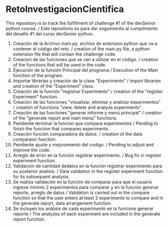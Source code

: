 # RetoInvestigacionCientifica
This repository is to track the fulfillment of challenge #1 of the devSenior python course. / Este repositorio es para dar seguimiento al cumplimiento del desafío #1 del curso devSenior python.

1. Creación de la Archivo main.py, archivo de extension python que va a contener el código del reto. / creation of the main.py file, a python extension file that will contain the challenge code.
2. Creacion de las funciones que se van a utilizar en el código. / creation of the functions that will be used in the code.
3. Ejecución de la función Principal del programa / Execution of the Main function of the program.
4. Importar librerías y creación de la clase "Experimento" / import libraries and creation of the "Experiment" class.
5. Creación de la función "registrar Experimento" / creation of the "register Experiment" function.
6. Creación de las funciones "visualizar, eliminar y analizar experimentos" / creation of functions "view, delete and analyze experiments".
7. Creación de las funciones "generar informe y menú principal" / creation of the "generate report and main menu" functions.
8. Pendiente terminar la funcion que compara experimentos / Pending to finish the function that compares experiments.
9. Creación función comparadora de datos. / creation of the data comparator function.
10. Pendiente ajuste y mejoramiento del codigo. / Pending to adjust and improve the code.
11. Arreglo de error en la función registrar experimento. / Bug fix in register experiment function.
12. Validación de cantidad dedatos en la función registrar experimento para su posterior analisis. / Data validation in the register experiment function for its subsequent analysis.
13. Se realiza validación en la función de comparar para que el usuario ingrese mínimo 2 experimentos para comparar y en la función generar reporte, arreglo de datos / Validation is carried out in the compare function so that the user enters at least 2 experiments to compare and in the generate report, data arrangement function.
14. Se incluyen los análisis de cada experimento en la funcione generar reporte / The analyzes of each experiment are included in the generate report function. 


